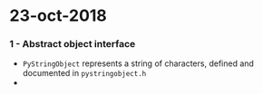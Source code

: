 # 23-oct-2018

### 1 - Abstract object interface

- ```PyStringObject``` represents a string of characters, defined and documented in ```pystringobject.h```
- 
